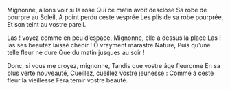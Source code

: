 Mignonne, allons voir si la rose
Qui ce matin avoit desclose
Sa robe de pourpre au Soleil,
A point perdu ceste vesprée
Les plis de sa robe pourprée,
Et son teint au vostre pareil.

Las ! voyez comme en peu d’espace,
Mignonne, elle a dessus la place
Las ! las ses beautez laissé cheoir !
Ô vrayment marastre Nature,
Puis qu’une telle fleur ne dure
Que du matin jusques au soir !

Donc, si vous me croyez, mignonne,
Tandis que vostre âge fleuronne
En sa plus verte nouveauté,
Cueillez, cueillez vostre jeunesse :
Comme à ceste fleur la vieillesse
Fera ternir vostre beauté.
